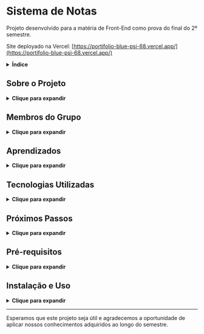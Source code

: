 # Sistema de Notas

Projeto desenvolvido para a matéria de Front-End como prova do final do 2º semestre.

Site deployado na Vercel: [https://portifolio-blue-psi-68.vercel.app/](https://portifolio-blue-psi-68.vercel.app/)

<details>
  <summary><strong>Índice</strong></summary>

- [Sobre o Projeto](#sobre-o-projeto)
- [Membros do Grupo](#membros-do-grupo)
- [Aprendizados](#aprendizados)
- [Tecnologias Utilizadas](#tecnologias-utilizadas)
- [Próximos Passos](#próximos-passos)
- [Pré-requisitos](#pré-requisitos)
- [Instalação e Uso](#instalação-e-uso)


</details>

## Sobre o Projeto

<details>
  <summary><strong>Clique para expandir</strong></summary>

O **Sistema de Notas** é uma aplicação web que permite visualizar e gerenciar notas de provas dos participantes. Foi desenvolvido como parte da avaliação final da disciplina de Front-End no 2º semestre.

### Funcionalidades

- Visualização de notas por nome, prova e matéria.
- Cadastro de novas notas.
- Edição e exclusão de notas existentes.
- Interface responsiva para dispositivos móveis.

</details>

## Membros do Grupo

<details>
  <summary><strong>Clique para expandir</strong></summary>

Os seguintes membros contribuíram para este projeto:

- Marcos Vinicius
- Richardy Borges
- Henrique Izzi
- Pedro Bergara
- Arthur Ramos dos Santos

</details>

## Aprendizados

<details>
  <summary><strong>Clique para expandir</strong></summary>

Durante o desenvolvimento deste projeto, aprendemos muito sobre:

- **Desenvolvimento Front-End**: Aprofundamos nossos conhecimentos em React e Next.js, criando componentes reutilizáveis e gerenciando estados complexos.
- **Responsividade**: Aprendemos a utilizar o Tailwind CSS para criar layouts responsivos e reutilização de classes.
- **Colaboração em Equipe**: Trabalhamos em conjunto, dividindo tarefas e integrando nossas partes do código de forma coesa.
- **Integração com APIs**: Implementamos chamadas para APIs para manipulação de dados, incluindo operações de CRUD (Create, Read, Update, Delete).
- **Gerenciamento de Estado**: Utilizamos hooks como `useState` e `useEffect` para controlar o fluxo de dados na aplicação.

</details>

## Tecnologias Utilizadas

<details>
  <summary><strong>Clique para expandir</strong></summary>

- **Next.js**: Framework React para desenvolvimento de aplicações web.
- **React**: Biblioteca JavaScript para criação de interfaces de usuário.
- **TypeScript**: Superset do JavaScript que adiciona tipagem estática ao código.
- **Tailwind CSS**: Framework CSS utilitário para estilização rápida e responsiva.
- **Vercel**: Plataforma de deploy para aplicações front-end.
- **React Icons**: Biblioteca de ícones para React.
- **API Fetch**: Para comunicação com o backend e manipulação de dados.

</details>

## Próximos Passos

<details>
  <summary><strong>Clique para expandir</strong></summary>

Pretendemos continuar adicionando funcionalidades ao sistema mesmo após a entrega da prova, para aprimoramento pessoal.

### Principais funcionalidades a serem adicionadas

- **Integração com Banco de Dados**: Adicionar comunicação com um banco de dados para permitir a utilização completa do CRUD, já que o Vercel não permite manipulação de dados persistentes nativamente.
- **Sistema de Autenticação**: Implementar um sistema de autenticação para manipular os dados, adicionando uma camada de segurança à aplicação.
- **Melhoria na Interface de Mensagens**: Aperfeiçoar a interface de mensagens para melhorar a experiência do usuário.

</details>

## Pré-requisitos

<details>
  <summary><strong>Clique para expandir</strong></summary>

- **Node.js** (versão 14 ou superior)
- **npm**

</details>

## Instalação e Uso

<details>
  <summary><strong>Clique para expandir</strong></summary>

Siga os passos abaixo para executar o projeto localmente:

1. **Clone o repositório**

    ```bash
    git clone marcos3777/CP3_FRONT_RepositorioNotasFIAP.gi
    ```

2. **Navegue até o diretório do projeto**

    ```bash
    cd portifolio
    ```

3. **Instale as dependências**

    ```bash
    npm install
    ```

4. **Inicie o servidor de desenvolvimento**

    ```bash
    npm run dev
    ```

5. **Acesse a aplicação**

    Abra o navegador e acesse `http://localhost:3000`

</details>


---

Esperamos que este projeto seja útil e agradecemos a oportunidade de aplicar nossos conhecimentos adquiridos ao longo do semestre.

